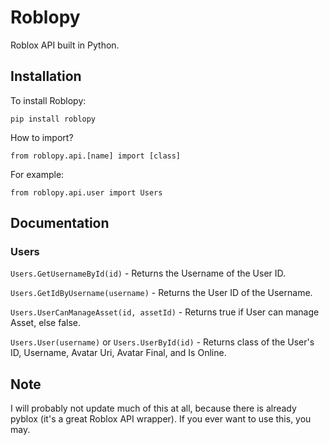 # Roblopy
Roblox API built in Python.

## Installation
To install Roblopy:
```
pip install roblopy
```

How to import?
```
from roblopy.api.[name] import [class]
```

For example:
```
from roblopy.api.user import Users
```

## Documentation

### Users

`Users.GetUsernameById(id)` - Returns the Username of the User ID.

`Users.GetIdByUsername(username)` - Returns the User ID of the Username.

`Users.UserCanManageAsset(id, assetId)` - Returns true if User can manage Asset, else false.

`Users.User(username)` or `Users.UserById(id)` - Returns class of the User's ID, Username, Avatar Uri, Avatar Final, and Is Online.

## Note

I will probably not update much of this at all, because there is already pyblox (it's a great Roblox API wrapper). If you ever want to use this, you may.
